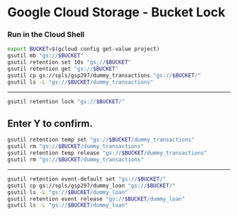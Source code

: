 # Google Cloud Storage - Bucket Lock

### Run in the Cloud Shell
```bash
export BUCKET=$(gcloud config get-value project)
gsutil mb "gs://$BUCKET"
gsutil retention set 10s "gs://$BUCKET"
gsutil retention get "gs://$BUCKET"
gsutil cp gs://spls/gsp297/dummy_transactions "gs://$BUCKET/"
gsutil ls -L "gs://$BUCKET/dummy_transactions"
```
---
```bash
gsutil retention lock "gs://$BUCKET/"
```
Enter Y to confirm.
---
```bash
gsutil retention temp set "gs://$BUCKET/dummy_transactions"
gsutil rm "gs://$BUCKET/dummy_transactions"
gsutil retention temp release "gs://$BUCKET/dummy_transactions"
gsutil rm "gs://$BUCKET/dummy_transactions"
```
---
```bash
gsutil retention event-default set "gs://$BUCKET/"
gsutil cp gs://spls/gsp297/dummy_loan "gs://$BUCKET/"
gsutil ls -L "gs://$BUCKET/dummy_loan"
gsutil retention event release "gs://$BUCKET/dummy_loan"
gsutil ls -L "gs://$BUCKET/dummy_loan"
```
